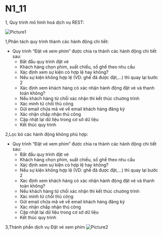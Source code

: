 # N1_11
1, Quy trình mô hình hoá dịch vụ REST:

![Picture1](https://user-images.githubusercontent.com/101632970/228396217-3aeaf935-59cc-42eb-902b-5073ff2f70e0.png)

 
1,Phân tách quy trình thành các hành động chi tiết:
+ Quy trình “Đặt vé xem phim” được chia ra thành các hành động chi tiết sau:
  - Bắt đầu quy trình đặt vé
  - Khách hàng chọn phim, suất chiếu, số ghế theo nhu cầu
  - Xác định xem sự kiện có hợp lệ hay không?
  - Nếu sự kiện không hợp lệ (VD: ghế đã được đặt,…) thì quay lại bước 2
  - Xác định xem khách hàng có xác nhận hành động đặt vé và thanh toán không?
  - Nếu khách hàng từ chối xác nhận thì kết thúc chương trình
  - Xác minh từ chối thủ công
  - Gửi email chứa mã vé về email khách hàng đăng ký
  - Xác nhận chấp nhận thủ công
  - Cập nhật lại dữ liệu trong cơ sở dữ liệu
  - Kết thúc quy trình


2,Lọc bỏ các hành động không phù hợp:
+ Quy trình “Đặt vé xem phim” được chia ra thành các hành động chi tiết sau:
	 - Bắt đầu quy trình đặt vé
  - Khách hàng chọn phim, suất chiếu, số ghế theo nhu cầu
  - Xác định xem sự kiện có hợp lệ hay không?
  - Nếu sự kiện không hợp lệ (VD: ghế đã được đặt,…) thì quay lại bước 2
  - Xác định xem khách hàng có xác nhận hành động đặt vé và thanh toán không?
  - Nếu khách hàng từ chối xác nhận thì kết thúc chương trình
  - Xác minh từ chối thủ công
  - Gửi email chứa mã vé về email khách hàng đăng ký
  - Xác nhận chấp nhận thủ công
  - Cập nhật lại dữ liệu trong cơ sở dữ liệu
  - Kết thúc quy trình

3,Thành phần dịch vụ Đặt vé xem phim
 ![Picture2](https://user-images.githubusercontent.com/101632970/228396255-a7a697c9-c32c-49fd-8a1f-a122700b8db9.png)


